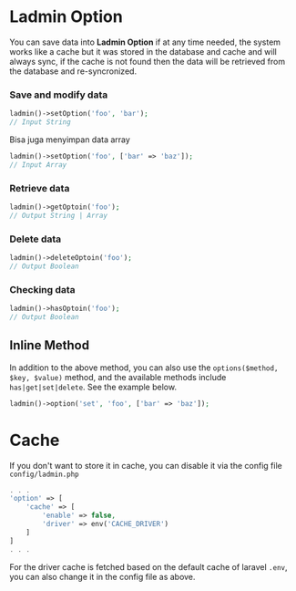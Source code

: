 # Ladmin Option

You can save data into **Ladmin Option** if at any time needed, the system works like a cache but it was stored in the database and cache and will always sync, if the cache is not found then the data will be retrieved from the database and re-syncronized.

### Save and modify data
```php
ladmin()->setOption('foo', 'bar');
// Input String
```

Bisa juga menyimpan data array

```php
ladmin()->setOption('foo', ['bar' => 'baz']);
// Input Array
```

### Retrieve data
```php
ladmin()->getOptoin('foo');
// Output String | Array
```

### Delete data
```php
ladmin()->deleteOptoin('foo');
// Output Boolean
```

### Checking data
```php
ladmin()->hasOptoin('foo');
// Output Boolean
```

## Inline Method

In addition to the above method, you can also use the `options($method, $key, $value)` method, and the available methods include `has|get|set|delete`. See the example below.
```php
ladmin()->option('set', 'foo', ['bar' => 'baz']);
```

# Cache

If you don't want to store it in cache, you can disable it via the config file `config/ladmin.php`
```php
. . .
'option' => [
    'cache' => [
        'enable' => false,
        'driver' => env('CACHE_DRIVER')
    ]
]
. . .
```

For the driver cache is fetched based on the default cache of laravel `.env`, you can also change it in the config file as above.